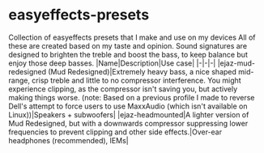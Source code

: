 # easyeffects-presets
Collection of easyeffects presets that I make and use on my devices
All of these are created based on my taste and opinion.
Sound signatures are designed to brighten the treble and boost the bass, to keep balance but enjoy those deep basses.
|Name|Description|Use case|
|-|-|-|
|ejaz-mud-redesigned (Mud Redesigned)|Extremely heavy bass, a nice shaped mid-range, crisp treble and little to no compressor interference. You might experience clipping, as the compressor isn't saving you, but actively making things worse. (note: Based on a previous profile I made to reverse Dell's attempt to force users to use MaxxAudio (which isn't available on Linux))|Speakers + subwoofers|
|ejaz-headmounted|A lighter version of Mud Redesigned, but with a downwards compressor suppressing lower frequencies to prevent clipping and other side effects.|Over-ear headphones (recommended), IEMs|
